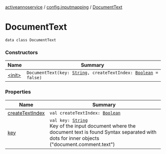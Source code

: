 [activeannoservice](../../index.md) / [config.inputmapping](../index.md) / [DocumentText](./index.md)

# DocumentText

`data class DocumentText`

### Constructors

| Name | Summary |
|---|---|
| [&lt;init&gt;](-init-.md) | `DocumentText(key: `[`String`](https://kotlinlang.org/api/latest/jvm/stdlib/kotlin/-string/index.html)`, createTextIndex: `[`Boolean`](https://kotlinlang.org/api/latest/jvm/stdlib/kotlin/-boolean/index.html)` = false)` |

### Properties

| Name | Summary |
|---|---|
| [createTextIndex](create-text-index.md) | `val createTextIndex: `[`Boolean`](https://kotlinlang.org/api/latest/jvm/stdlib/kotlin/-boolean/index.html) |
| [key](key.md) | `val key: `[`String`](https://kotlinlang.org/api/latest/jvm/stdlib/kotlin/-string/index.html)<br>Key of the input document where the document text is found Syntax separated with dots for inner objects ("document.comment.text") |
